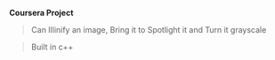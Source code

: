 **Coursera Project**

> Can Illinify an image, Bring it to Spotlight it and Turn it grayscale

> Built in c++
